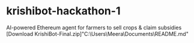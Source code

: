 # krishibot-hackathon-1
AI-powered Ethereum agent for farmers to sell crops &amp; claim subsidies
[Download KrishiBot-Final.zip]"C:\Users\Meera\Documents\README.md"

